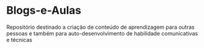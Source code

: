 # Blogs-e-Aulas
Repositório destinado a criação de conteúdo de aprendizagem para outras pessoas e também para auto-desenvolvimento de habilidade comunicativas e técnicas
